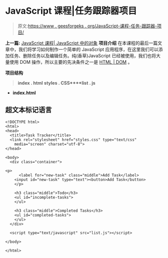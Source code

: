 # JavaScript 课程|任务跟踪器项目

> 原文:[https://www . geesforgeks . org/JavaScript-课程-任务-跟踪器-项目/](https://www.geeksforgeeks.org/javascript-course-task-tracker-project/)

**上一篇:** [JavaScript 课程| JavaScript 中的对象](https://www.geeksforgeeks.org/javascript-course-objects-in-javascript/)
**项目介绍**
在本课程的最后一篇文章中，我们将学习如何制作一个简单的 JavaScript 应用程序，在这里我们可以添加任务、删除任务以及编辑任务。纯(香草)JavaScript 已经被使用，我们也将大量使用 DOM 操作，所以主要的先决条件之一是 [HTML | DOM](https://www.geeksforgeeks.org/dom-document-object-model/) 。

**项目结构**

> **index . html**
> **styles . CSS****list . js**

*   **index.html**

## 超文本标记语言

```
<!DOCTYPE html>
<html>
<head>
  <title>Task Tracker</title>
  <link rel="stylesheet" href="styles.css" type="text/css"
    media="screen" charset="utf-8">
</head>

<body>
  <div class="container">

<p>
      <label for="new-task" class="middle">Add Task</label>
    <input id="new-task" type="text"><button>Add Task</button>
    </p>

    <h3 class="middle">Todo</h3>
    <ul id="incomplete-tasks">
    </ul>

    <h3 class="middle">Completed Tasks</h3>
    <ul id="completed-tasks">
    </ul>
  </div>

  <script type="text/javascript" src="list.js"></script>

</body>

</html>
```